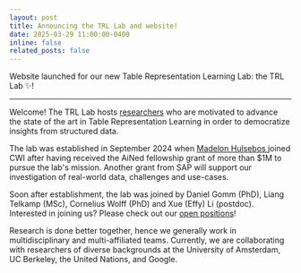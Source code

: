 ```yaml
---
layout: post
title: Announcing the TRL Lab and website!
date: 2025-03-29 11:00:00-0400
inline: false
related_posts: false
---
```


Website launched for our new Table Representation Learning Lab: the TRL Lab :sparkles:!

---

Welcome! The TRL Lab hosts <a href="{{site.baseurl}}/people/" target="blank">researchers</a> who are motivated to advance the state of the art in Table Representation Learning in order to democratize insights from structured data.

The lab was established in September 2024 when <a href="https://www.madelonhulsebos.com">Madelon Hulsebos </a> joined CWI after having received the AiNed fellowship grant of more than $1M to pursue the lab's mission. Another grant from SAP will support our investigation of real-world data, challenges and use-cases.

Soon after establishment, the lab was joined by Daniel Gomm (PhD), Liang Telkamp (MSc), Cornelius Wolff (PhD) and Xue (Effy) Li (postdoc). Interested in joining us? Please check out our <a href="{{site.baseurl}}/open-positions/" target="blank">open positions</a>!

Research is done better together, hence we generally work in multidisciplinary and multi-affiliated teams. Currently, we are collaborating with researchers of diverse backgrounds at the University of Amsterdam, UC Berkeley, the United Nations, and Google.
